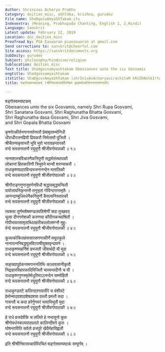 ```yaml
---
Author: Shrinivas Acharya Prabhu
Category: deities_misc, aShTaka, krishna, gurudev
File name: ShaDgosvAmyaShTakam.itx
Indexextra: (Meaning, Prabhupada Chanting, English 1, 2,Hindi)
Language: Sanskrit
Latest update: February 22, 2019
Location: doc_deities_misc
Proofread by: PSA Easwaran psaeaswaran at gmail.com
Send corrections to: sanskrit@cheerful.com
Site access: https://sanskritdocuments.org
SubDeity: gurudev
Subject: philosophy/hinduism/religion
Sublocation: deities_misc
Text title: Shadgosvamyashtakam Obeisances unto the six Gosvamis
engtitle: Shadgosvamyashtakam
itxtitle: ShaDgosvAmyaShTakam (shrInivAsAcharyavirachitaM kRiShNotkIrtanagAnanartanaparau)
title: षड्गोस्वाम्यष्टकम् (श्रीनिवासाचर्यविरचितं कृइष्णोत्कीर्तनगाननर्तनपरौ)

---
```

  
 षड्गोस्वाम्यष्टकम्   
Obeisances unto the six Gosvamis, namely Shri Rupa Gosvami,  
Shri Sanatana Gosvami, Shri Raghunatha Bhatta Gosvami,  
Shri Raghunatha dasa Gosvami, Shri Jiva Gosvami,  
and Shri Gopala Bhatta Gosvami  
  
कृष्णोत्कीर्तनगाननर्तनपरौ प्रेमामृताम्भोनिधी  
     धीराधीरजनप्रियौ प्रियकरौ निर्मत्सरौ पूजितौ ।  
श्रीचैतन्यकृपाभरौ भुवि भुवो भारावहन्तारकौ  
     वन्दे रूपसनातनौ रघुयुगौ श्रीजीवगोपालकौ ॥ १॥  
  
नानाशास्त्रविचारणैकनिपुणौ सद्धर्मसंस्थापकौ  
     लोकानां हितकारिणौ त्रिभुवने मान्यौ शरण्याकरौ ।  
राधाकृष्णपदारविन्दभजनानन्देन मत्तालिकौ  
     वन्दे रूपसनातनौ रघुयुगौ श्रीजीवगोपालकौ ॥ २॥  
  
श्रीगौराङ्गगुणानुवर्णनविधौ श्रद्धासमृद्ध्यन्वितौ  
     पापोत्तापनिकृन्तनौ तनुभृतां गोविन्दगानामृतैः ।  
आनन्दाम्बुधिवर्धनैकनिपुणौ कैवल्यनिस्तारकौ  
     वन्दे रूपसनातनौ रघुयुगौ श्रीजीवगोपालकौ ॥ ३॥  
  
त्यक्त्वा तूर्णमशेषमण्डलपतिश्रेणीं सदा तुच्छवत्  
     भूत्वा दीनगणेशकौ करुणया कौपीनकन्थाश्रितौ ।  
गोपीभावरसामृताब्धिलहरीकल्लोलमग्नौ मुहु-  
     र्वन्दे रूपसनातनौ रघुयुगौ श्रीजीवगोपालकौ ॥ ४॥  
  
कूजत्कोकिलहंससारसगणाकीर्णे मयूराकुले  
     नानारत्ननिबद्धमूलविटपश्रीयुक्तवृन्दावने ।  
राधाकृष्णमहर्निशं प्रभजतौ जीवार्थदौ यौ मुदा  
     वन्दे रूपसनातनौ रघुयुगौ श्रीजीवगोपालकौ ॥ ५॥  
  
सङ्ख्यापूर्वकनामगाननतिभिः कालावसानीकृतौ  
     निद्राहारविहारकादिविजितौ चात्यन्तदीनौ च यौ ।  
राधाकृष्णगुणस्मृतेर्मधुरिमाऽऽनन्देन सम्मोहितौ  
     वन्दे रूपसनातनौ रघुयुगौ श्रीजीवगोपालकौ ॥ ६॥  
  
राधाकुण्डतटे कलिन्दतनयातीरे च वंशीवटे  
     प्रेमोन्मादवशादशेषदशया ग्रस्तौ प्रमत्तौ सदा ।  
गायन्तौ च कदा हरेर्गुणवरं भावाभिभूतौ मुदा  
     वन्दे रूपसनातनौ रघुयुगौ श्रीजीवगोपालकौ ॥ ७॥  
  
हे राधे व्रजदेवीके च ललिते हे नन्दसूनो कुतः  
     श्रीगोवर्धनकल्पपादपतले कालिन्दीवने कुतः ।  
घोषन्ताविति सर्वतो व्रजपुरे खेदैर्महाविह्वलौ  
     वन्दे रूपसनातनौ रघुयुगौ श्रीजीवगोपालकौ ॥ ८॥  
  
इति श्रीश्रीनिवासाचार्यविरचितं षड्गोस्वाम्यष्टकं सम्पूर्णम् ।  
  
  
  
